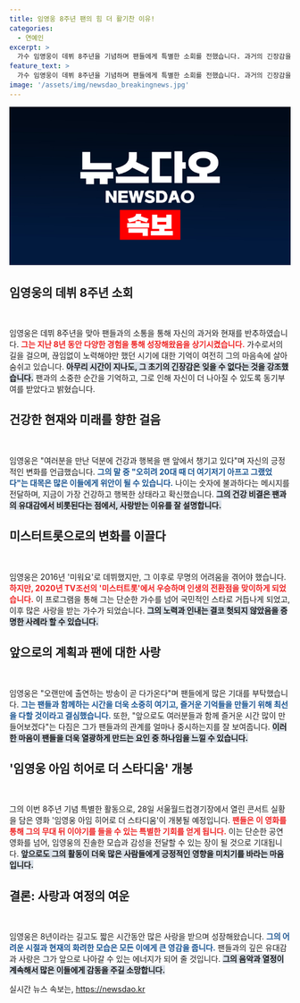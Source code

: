 ```yaml
---
title: 임영웅 8주년 팬의 힘 더 활기찬 이유!
categories:
  - 연예인
excerpt: >
  가수 임영웅이 데뷔 8주년을 기념하며 팬들에게 특별한 소회를 전했습니다. 과거의 긴장감을 회상하며 건강한 모습으로 팬들과 함께할 미래를 약속했습니다. 콘서트 실황 영화도 곧 개봉!
feature_text: >
  가수 임영웅이 데뷔 8주년을 기념하며 팬들에게 특별한 소회를 전했습니다. 과거의 긴장감을 회상하며 건강한 모습으로 팬들과 함께할 미래를 약속했습니다. 콘서트 실황 영화도 곧 개봉!
image: '/assets/img/newsdao_breakingnews.jpg'
---
```


<p><img src="/assets/img/newsdao_breakingnews.jpg" alt="koreaapp 속보" /></p>

<h2 data-ke-size="size26">임영웅의 데뷔 8주년 소회</h2>

<p data-ke-size="size16">&nbsp;</p>

<p>임영웅은 데뷔 8주년을 맞아 팬들과의 소통을 통해 자신의 과거와 현재를 반추하였습니다. <b><span style="color: #ee2323;">그는 지난 8년 동안 다양한 경험을 통해 성장해왔음을 상기시켰습니다.</span></b> 가수로서의 길을 걸으며, 끊임없이 노력해야만 했던 시기에 대한 기억이 여전히 그의 마음속에 살아 숨쉬고 있습니다. <b><span style="background-color: #21538527;">아무리 시간이 지나도, 그 초기의 긴장감은 잊을 수 없다는 것을 강조했습니다.</span></b> 팬과의 소중한 순간을 기억하고, 그로 인해 자신이 더 나아질 수 있도록 동기부여를 받았다고 밝혔습니다. </p>

<h2 data-ke-size="size26">건강한 현재와 미래를 향한 걸음</h2>

<p data-ke-size="size16">&nbsp;</p>

<p>임영웅은 "여러분을 만난 덕분에 건강과 행복을 맨 앞에서 챙기고 있다"며 자신의 긍정적인 변화를 언급했습니다. <b><span style="color: #1a5490;">그의 말 중 "오히려 20대 때 더 여기저기 아프고 그랬었다"는 대목은 많은 이들에게 위안이 될 수 있습니다.</span></b> 나이는 숫자에 불과하다는 메시지를 전달하며, 지금이 가장 건강하고 행복한 상태라고 확신했습니다. <b><span style="background-color: #21538527;">그의 건강 비결은 팬과의 유대감에서 비롯된다는 점에서, 사랑받는 이유를 잘 설명합니다.</span></b> </p>

<h2 data-ke-size="size26">미스터트롯으로의 변화를 이끌다</h2>

<p data-ke-size="size16">&nbsp;</p>

<p>임영웅은 2016년 '미워요'로 데뷔했지만, 그 이후로 무명의 어려움을 겪어야 했습니다. <b><span style="color: #ee2323;">하지만, 2020년 TV조선의 '미스터트롯'에서 우승하며 인생의 전환점을 맞이하게 되었습니다.</span></b> 이 프로그램을 통해 그는 단순한 가수를 넘어 국민적인 스타로 거듭나게 되었고, 이후 많은 사랑을 받는 가수가 되었습니다. <b><span style="background-color: #21538527;">그의 노력과 인내는 결코 헛되지 않았음을 증명한 사례라 할 수 있습니다.</span></b> </p>

<h2 data-ke-size="size26">앞으로의 계획과 팬에 대한 사랑</h2>

<p data-ke-size="size16">&nbsp;</p>

<p>임영웅은 "오랜만에 출연하는 방송이 곧 다가온다"며 팬들에게 많은 기대를 부탁했습니다. <b><span style="color: #1a5490;">그는 팬들과 함께하는 시간을 더욱 소중히 여기고, 즐거운 기억들을 만들기 위해 최선을 다할 것이라고 결심했습니다.</span></b> 또한, "앞으로도 여러분들과 함께 즐거운 시간 많이 만들어보겠다"는 다짐은 그가 팬들과의 관계를 얼마나 중시하는지를 잘 보여줍니다. <b><span style="background-color: #21538527;">이러한 마음이 팬들을 더욱 열광하게 만드는 요인 중 하나임을 느낄 수 있습니다.</span></b> </p>

<h2 data-ke-size="size26">'임영웅 아임 히어로 더 스타디움' 개봉</h2>

<p data-ke-size="size16">&nbsp;</p>

<p>그의 이번 8주년 기념 특별한 활동으로, 28일 서울월드컵경기장에서 열린 콘서트 실황을 담은 영화 '임영웅 아임 히어로 더 스타디움'이 개봉될 예정입니다. <b><span style="color: #ee2323;">팬들은 이 영화를 통해 그의 무대 뒤 이야기를 들을 수 있는 특별한 기회를 얻게 됩니다.</span></b> 이는 단순한 공연 영화를 넘어, 임영웅의 진솔한 모습과 감성을 전달할 수 있는 장이 될 것으로 기대됩니다. <b><span style="background-color: #21538527;">앞으로도 그의 활동이 더욱 많은 사람들에게 긍정적인 영향을 미치기를 바라는 마음입니다.</span></b> </p>

<h2 data-ke-size="size26">결론: 사랑과 여정의 여운</h2>

<p data-ke-size="size16">&nbsp;</p>

<p>임영웅은 8년이라는 길고도 짧은 시간동안 많은 사랑을 받으며 성장해왔습니다. <b><span style="color: #1a5490;">그의 어려운 시절과 현재의 화려한 모습은 모든 이에게 큰 영감을 줍니다.</span></b> 팬들과의 깊은 유대감과 사랑은 그가 앞으로 나아갈 수 있는 에너지가 되어 줄 것입니다. <b><span style="background-color: #21538527;">그의 음악과 열정이 계속해서 많은 이들에게 감동을 주길 소망합니다.</span></b> </p>
실시간 뉴스 속보는, <a href="https://newsdao.kr" rel="dofollow">https://newsdao.kr</a>


